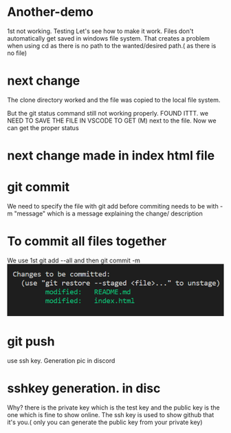 # Another-demo
1st not working. Testing
Let's see how to make it work. Files don't automatically get saved in windows file system. That creates a problem when using cd as there is no path to the wanted/desired path.( as there is no file)
# next change
The clone directory worked and the file was copied to the local file system.

But the git status command still not working properly. FOUND ITTT. we NEED TO SAVE THE FILE IN VSCODE TO GET (M) next to the file. Now we can get the proper status
# next change made in index html file
# git commit 
We need to specify the file with git add <file> before commiting
needs to be with -m "message" which is a message explaining the change/ description
# To commit all files together
We use 1st git add --all and then git commit -m ![Alt text](image.png)

# git push 
use ssh key. Generation pic in discord
# sshkey generation. in disc
Why? there is the private key which is the test key and the public key is the one which is fine to show online.
The ssh key is used to show github that it's you.( only you can generate the public key from your private key)